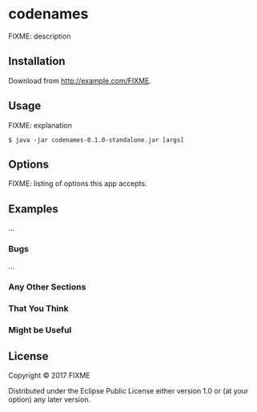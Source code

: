# codenames

FIXME: description

## Installation

Download from http://example.com/FIXME.

## Usage

FIXME: explanation

    $ java -jar codenames-0.1.0-standalone.jar [args]

## Options

FIXME: listing of options this app accepts.

## Examples

...

### Bugs

...

### Any Other Sections
### That You Think
### Might be Useful

## License

Copyright © 2017 FIXME

Distributed under the Eclipse Public License either version 1.0 or (at
your option) any later version.
